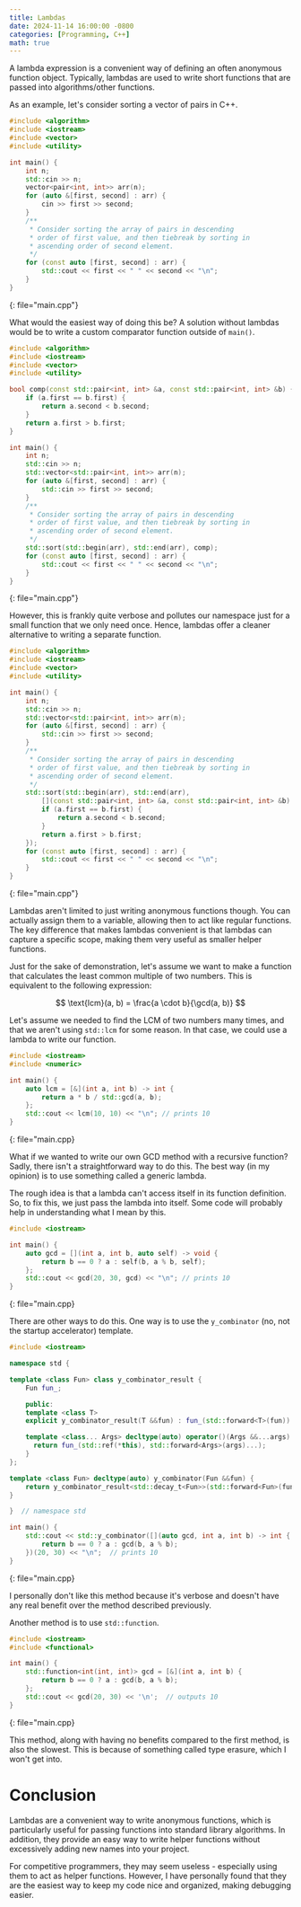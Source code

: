 ```yaml
---
title: Lambdas
date: 2024-11-14 16:00:00 -0800
categories: [Programming, C++]
math: true
---
```


A lambda expression is a convenient way of defining
an often anonymous function object. Typically, lambdas
are used to write short functions that are passed into 
algorithms/other functions. 

As an example, let's consider sorting a vector of pairs in C++.

```cpp
#include <algorithm>
#include <iostream>
#include <vector>
#include <utility>

int main() {
    int n;
    std::cin >> n;
    vector<pair<int, int>> arr(n);
    for (auto &[first, second] : arr) {
        cin >> first >> second;
    }
    /**
     * Consider sorting the array of pairs in descending
     * order of first value, and then tiebreak by sorting in
     * ascending order of second element.
     */
    for (const auto [first, second] : arr) {
        std::cout << first << " " << second << "\n";
    }
}
```
{: file="main.cpp"}

What would the easiest way of doing this be? A solution without lambdas
would be to write a custom comparator function outside of `main()`.

```cpp
#include <algorithm>
#include <iostream>
#include <vector>
#include <utility>

bool comp(const std::pair<int, int> &a, const std::pair<int, int> &b) {
    if (a.first == b.first) {
        return a.second < b.second;
    }
    return a.first > b.first;
}

int main() {
    int n;
    std::cin >> n;
    std::vector<std::pair<int, int>> arr(n);
    for (auto &[first, second] : arr) {
        std::cin >> first >> second;
    }
    /**
     * Consider sorting the array of pairs in descending
     * order of first value, and then tiebreak by sorting in
     * ascending order of second element.
     */
    std::sort(std::begin(arr), std::end(arr), comp);
    for (const auto [first, second] : arr) {
        std::cout << first << " " << second << "\n";
    }
}
```
{: file="main.cpp"}

However, this is frankly quite verbose and pollutes our namespace just for 
a small function that we only need once. Hence, lambdas offer a cleaner alternative
to writing a separate function.

```cpp
#include <algorithm>
#include <iostream>
#include <vector>
#include <utility>

int main() {
    int n;
    std::cin >> n;
    std::vector<std::pair<int, int>> arr(n);
    for (auto &[first, second] : arr) {
        std::cin >> first >> second;
    }
    /**
     * Consider sorting the array of pairs in descending
     * order of first value, and then tiebreak by sorting in
     * ascending order of second element.
     */
    std::sort(std::begin(arr), std::end(arr), 
        [](const std::pair<int, int> &a, const std::pair<int, int> &b) {
        if (a.first == b.first) {
            return a.second < b.second;
        }
        return a.first > b.first;
    });
    for (const auto [first, second] : arr) {
        std::cout << first << " " << second << "\n";
    }
}
```
{: file="main.cpp"}

Lambdas aren't limited to just writing anonymous functions though. You can
actually assign them to a variable, allowing then to act like regular functions.
The key difference that makes lambdas convenient is that lambdas can capture a specific
scope, making them very useful as smaller helper functions.

Just for the sake of demonstration, let's assume we want to make a function that
calculates the least common multiple of two numbers. This is equivalent to the following
expression:

$$
\text{lcm}(a, b) = \frac{a \cdot b}{\gcd(a, b)}
$$

Let's assume we needed to find the LCM of two numbers many times, and that 
we aren't using `std::lcm` for some reason. In that case, we could use a lambda
to write our function.

```cpp
#include <iostream>
#include <numeric>

int main() {
    auto lcm = [&](int a, int b) -> int {
        return a * b / std::gcd(a, b);
    };
    std::cout << lcm(10, 10) << "\n"; // prints 10
}
```
{: file="main.cpp}

What if we wanted to write our own GCD method with a recursive function? Sadly,
there isn't a straightforward way to do this. The best way (in my opinion) is to use
something called a generic lambda.

The rough idea is that a lambda can't access itself in its function definition. So, to
fix this, we just pass the lambda into itself. Some code will probably help in understanding
what I mean by this.

```cpp
#include <iostream>

int main() {
    auto gcd = [](int a, int b, auto self) -> void {
        return b == 0 ? a : self(b, a % b, self);
    };
    std::cout << gcd(20, 30, gcd) << "\n"; // prints 10
}
```
{: file="main.cpp}

There are other ways to do this. One way is to use the `y_combinator` (no, not the 
startup accelerator) template.

```cpp
#include <iostream>

namespace std {

template <class Fun> class y_combinator_result {
    Fun fun_;

    public:
    template <class T>
    explicit y_combinator_result(T &&fun) : fun_(std::forward<T>(fun)) {}

    template <class... Args> decltype(auto) operator()(Args &&...args) {
      return fun_(std::ref(*this), std::forward<Args>(args)...);
    }
};

template <class Fun> decltype(auto) y_combinator(Fun &&fun) {
    return y_combinator_result<std::decay_t<Fun>>(std::forward<Fun>(fun));
}

}  // namespace std

int main() {
    std::cout << std::y_combinator([](auto gcd, int a, int b) -> int {
        return b == 0 ? a : gcd(b, a % b);
    })(20, 30) << "\n";  // prints 10
}
```
{: file="main.cpp}

I personally don't like this method because it's verbose and doesn't have
any real benefit over the method described previously.

Another method is to use `std::function`.

```cpp
#include <iostream>
#include <functional>

int main() {
    std::function<int(int, int)> gcd = [&](int a, int b) {
        return b == 0 ? a : gcd(b, a % b);
    };
    std::cout << gcd(20, 30) << '\n';  // outputs 10
}
```
{: file="main.cpp}

This method, along with having no benefits compared to the first method,
is also the slowest. This is because of something called type erasure, which I won't get into.

# **Conclusion**

Lambdas are a convenient way to write anonymous functions, which is particularly useful for
passing functions into standard library algorithms. In addition, they provide an easy way to 
write helper functions without excessively adding new names into your project.

For competitive programmers, they may seem useless - especially using them to act as helper functions. 
However, I have personally found that they are the easiest way to keep my code nice and organized, making
debugging easier.

